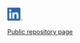 [<img src="LI-In-Bug.png" height="30">](https://www.linkedin.com/in/domenico-lodola/)

[Public repository page](https://dlodola.github.io/public/)
